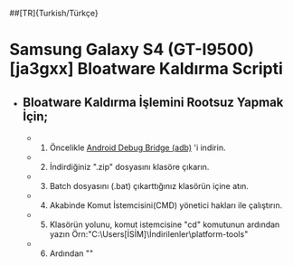 ##[TR]{Turkish/Türkçe}
# Samsung Galaxy S4 (GT-I9500)[ja3gxx] Bloatware Kaldırma Scripti

- ## Bloatware Kaldırma İşlemini Rootsuz Yapmak İçin;
  - 1) Öncelikle [Android Debug Bridge (adb)](https://developer.android.com/studio/releases/platform-tools) 'i indirin.
  - 2) İndirdiğiniz ".zip" dosyasını klasöre çıkarın.
  - 3) Batch dosyasını (.bat) çıkarttığınız klasörün içine atın.
  - 4) Akabinde Komut İstemcisini(CMD) yönetici hakları ile çalıştırın.
  - 5) Klasörün yolunu, komut istemcisine "cd" komutunun ardından yazın Örn:"C:\Users\[İSİM]\İndirilenler\platform-tools"
  - 6) Ardından ""
